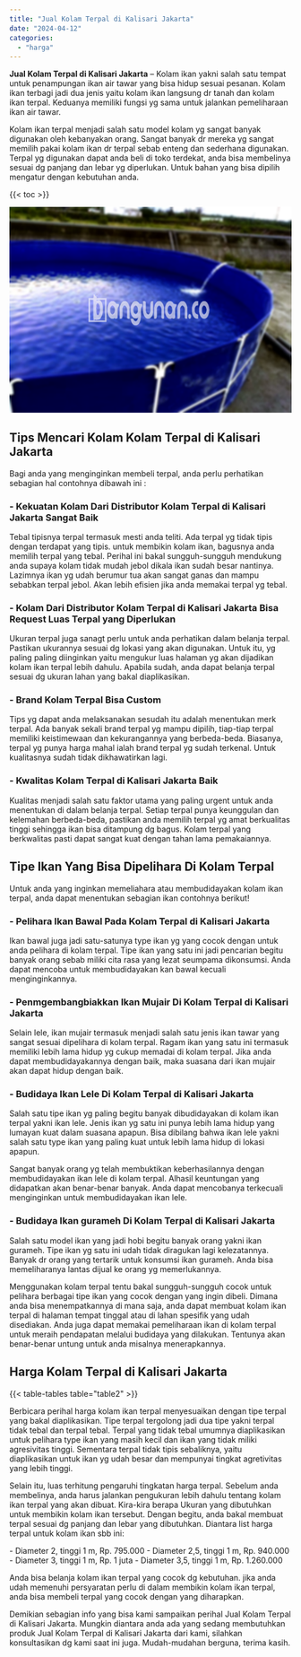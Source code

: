 ```yaml
---
title: "Jual Kolam Terpal di Kalisari Jakarta"
date: "2024-04-12"
categories: 
  - "harga"
---
```


**Jual Kolam Terpal di Kalisari Jakarta** – Kolam ikan yakni salah satu tempat untuk penampungan ikan air tawar yang bisa hidup sesuai pesanan. Kolam ikan terbagi jadi dua jenis yaitu kolam ikan langsung dr tanah dan kolam ikan terpal. Keduanya memiliki fungsi yg sama untuk jalankan pemeliharaan ikan air tawar.

Kolam ikan terpal menjadi salah satu model kolam yg sangat banyak digunakan oleh kebanyakan orang. Sangat banyak dr mereka yg sangat memilih pakai kolam ikan dr terpal sebab enteng dan sederhana digunakan. Terpal yg digunakan dapat anda beli di toko terdekat, anda bisa membelinya sesuai dg panjang dan lebar yg diperlukan. Untuk bahan yang bisa dipilih mengatur dengan kebutuhan anda.

{{< toc >}}

![Jual Kolam Terpal di Kalisari Jakarta](/images/jual-kolam-terpal-57.png)

## Tips Mencari Kolam Kolam Terpal di Kalisari Jakarta

Bagi anda yang menginginkan membeli terpal, anda perlu perhatikan sebagian hal contohnya dibawah ini :

### \- Kekuatan Kolam Dari Distributor Kolam Terpal di Kalisari Jakarta Sangat Baik

Tebal tipisnya terpal termasuk mesti anda teliti. Ada terpal yg tidak tipis dengan terdapat yang tipis. untuk membikin kolam ikan, bagusnya anda memilih terpal yang tebal. Perihal ini bakal sungguh-sungguh mendukung anda supaya kolam tidak mudah jebol dikala ikan sudah besar nantinya. Lazimnya ikan yg udah berumur tua akan sangat ganas dan mampu sebabkan terpal jebol. Akan lebih efisien jika anda memakai terpal yg tebal.

### \- Kolam Dari Distributor Kolam Terpal di Kalisari Jakarta Bisa Request Luas Terpal yang Diperlukan

Ukuran terpal juga sanagt perlu untuk anda perhatikan dalam belanja terpal. Pastikan ukurannya sesuai dg lokasi yang akan digunakan. Untuk itu, yg paling paling diinginkan yaitu mengukur luas halaman yg akan dijadikan kolam ikan terpal lebih dahulu. Apabila sudah, anda dapat belanja terpal sesuai dg ukuran lahan yang bakal diaplikasikan.

### \- Brand Kolam Terpal Bisa Custom

Tips yg dapat anda melaksanakan sesudah itu adalah menentukan merk terpal. Ada banyak sekali brand terpal yg mampu dipilih, tiap-tiap terpal memiliki keistimewaan dan kekurangannya yang berbeda-beda. Biasanya, terpal yg punya harga mahal ialah brand terpal yg sudah terkenal. Untuk kualitasnya sudah tidak dikhawatirkan lagi.

### \- Kwalitas Kolam Terpal di Kalisari Jakarta Baik

Kualitas menjadi salah satu faktor utama yang paling urgent untuk anda menentukan di dalam belanja terpal. Setiap terpal punya keunggulan dan kelemahan berbeda-beda, pastikan anda memilih terpal yg amat berkualitas tinggi sehingga ikan bisa ditampung dg bagus. Kolam terpal yang berkwalitas pasti dapat sangat kuat dengan tahan lama pemakaiannya.

## Tipe Ikan Yang Bisa Dipelihara Di Kolam Terpal

Untuk anda yang inginkan memeliahara atau membudidayakan kolam ikan terpal, anda dapat menentukan sebagian ikan contohnya berikut!

### \- Pelihara Ikan Bawal Pada Kolam Terpal di Kalisari Jakarta

Ikan bawal juga jadi satu-satunya type ikan yg yang cocok dengan untuk anda pelihara di kolam terpal. Tipe ikan yang satu ini jadi pencarian begitu banyak orang sebab miliki cita rasa yang lezat seumpama dikonsumsi. Anda dapat mencoba untuk membudidayakan kan bawal kecuali menginginkannya.

### \- Penmgembangbiakkan Ikan Mujair Di Kolam Terpal di Kalisari Jakarta

Selain lele, ikan mujair termasuk menjadi salah satu jenis ikan tawar yang sangat sesuai dipelihara di kolam terpal. Ragam ikan yang satu ini termasuk memiliki lebih lama hidup yg cukup memadai di kolam terpal. Jika anda dapat membudidayakannya dengan baik, maka suasana dari ikan mujair akan dapat hidup dengan baik.

### \- Budidaya Ikan Lele Di Kolam Terpal di Kalisari Jakarta

Salah satu tipe ikan yg paling begitu banyak dibudidayakan di kolam ikan terpal yakni ikan lele. Jenis ikan yg satu ini punya lebih lama hidup yang lumayan kuat dalam suasana apapun. Bisa dibilang bahwa ikan lele yakni salah satu type ikan yang paling kuat untuk lebih lama hidup di lokasi apapun.

Sangat banyak orang yg telah membuktikan keberhasilannya dengan membudidayakan ikan lele di kolam terpal. Alhasil keuntungan yang didapatkan akan benar-benar banyak. Anda dapat mencobanya terkecuali menginginkan untuk membudidayakan ikan lele.

### \- Budidaya Ikan gurameh Di Kolam Terpal di Kalisari Jakarta

Salah satu model ikan yang jadi hobi begitu banyak orang yakni ikan gurameh. Tipe ikan yg satu ini udah tidak diragukan lagi kelezatannya. Banyak dr orang yang tertarik untuk konsumsi ikan gurameh. Anda bisa memeliharanya lantas dijual ke orang yg memerlukannya.

Menggunakan kolam terpal tentu bakal sungguh-sungguh cocok untuk pelihara berbagai tipe ikan yang cocok dengan yang ingin dibeli. Dimana anda bisa menempatkannya di mana saja, anda dapat membuat kolam ikan terpal di halaman tempat tinggal atau di lahan spesifik yang udah disediakan. Anda juga dapat memakai pemeliharaan ikan di kolam terpal untuk meraih pendapatan melalui budidaya yang dilakukan. Tentunya akan benar-benar untung untuk anda misalnya menerapkannya.

## Harga Kolam Terpal di Kalisari Jakarta

{{< table-tables table="table2" >}}

Berbicara perihal harga kolam ikan terpal menyesuaikan dengan tipe terpal yang bakal diaplikasikan. Tipe terpal tergolong jadi dua tipe yakni terpal tidak tebal dan terpal tebal. Terpal yang tidak tebal umumnya diaplikasikan untuk pelihara type ikan yang masih kecil dan ikan yang tidak miliki agresivitas tinggi. Sementara terpal tidak tipis sebaliknya, yaitu diaplikasikan untuk ikan yg udah besar dan mempunyai tingkat agretivitas yang lebih tinggi.

Selain itu, luas terhitung pengaruhi tingkatan harga terpal. Sebelum anda membelinya, anda harus jalankan pengukuran lebih dahulu tentang kolam ikan terpal yang akan dibuat. Kira-kira berapa Ukuran yang dibutuhkan untuk membikin kolam ikan tersebut. Dengan begitu, anda bakal membuat terpal sesuai dg panjang dan lebar yang dibutuhkan. Diantara list harga terpal untuk kolam ikan sbb ini:

\- Diameter 2, tinggi 1 m, Rp. 795.000 - Diameter 2,5, tinggi 1 m, Rp. 940.000 - Diameter 3, tinggi 1 m, Rp. 1 juta - Diameter 3,5, tinggi 1 m, Rp. 1.260.000

Anda bisa belanja kolam ikan terpal yang cocok dg kebutuhan. jika anda udah memenuhi persyaratan perlu di dalam membikin kolam ikan terpal, anda bisa membeli terpal yang cocok dengan yang diharapkan.

Demikian sebagian info yang bisa kami sampaikan perihal Jual Kolam Terpal di Kalisari Jakarta. Mungkin diantara anda ada yang sedang membutuhkan produk Jual Kolam Terpal di Kalisari Jakarta dari kami, silahkan konsultasikan dg kami saat ini juga. Mudah-mudahan berguna, terima kasih.
